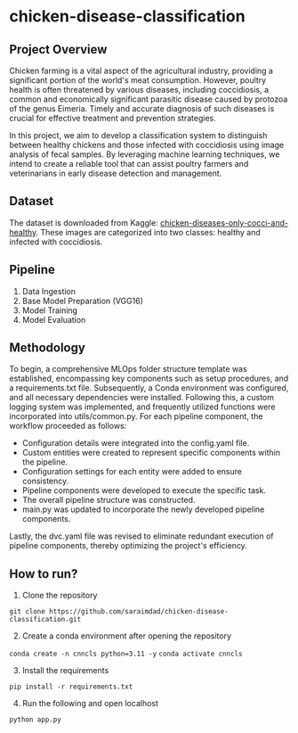 # chicken-disease-classification

## Project Overview
Chicken farming is a vital aspect of the agricultural industry, providing a significant portion of the world's meat consumption. However, poultry health is often threatened by various diseases, including coccidiosis, a common and economically significant parasitic disease caused by protozoa of the genus Eimeria. Timely and accurate diagnosis of such diseases is crucial for effective treatment and prevention strategies.

In this project, we aim to develop a classification system to distinguish between healthy chickens and those infected with coccidiosis using image analysis of fecal samples. By leveraging machine learning techniques, we intend to create a reliable tool that can assist poultry farmers and veterinarians in early disease detection and management.

## Dataset
The dataset is downloaded from Kaggle: [chicken-diseases-only-cocci-and-healthy](https://www.kaggle.com/datasets/akashrai1701/chicken-diseases-only-cocci-and-healthy). These images are categorized into two classes: healthy and infected with coccidiosis.

## Pipeline
1. Data Ingestion
2. Base Model Preparation (VGG16)
3. Model Training
4. Model Evaluation

## Methodology
To begin, a comprehensive MLOps folder structure template was established, encompassing key components such as setup procedures, and a requirements.txt file. Subsequently, a Conda environment was configured, and all necessary dependencies were installed. Following this, a custom logging system was implemented, and frequently utilized functions were incorporated into utils/common.py.
For each pipeline component, the workflow proceeded as follows:
* Configuration details were integrated into the config.yaml file.
* Custom entities were created to represent specific components within the pipeline.
* Configuration settings for each entity were added to ensure consistency.
* Pipeline components were developed to execute the specific task.
* The overall pipeline structure was constructed.
* main.py was updated to incorporate the newly developed pipeline components.

Lastly, the dvc.yaml file was revised to eliminate redundant execution of pipeline components, thereby optimizing the project's efficiency.

## How to run?
1. Clone the repository
   
``` git clone https://github.com/saraimdad/chicken-disease-classification.git ```

2. Create a conda environment after opening the repository

``` conda create -n cnncls python=3.11 -y ```
``` conda activate cnncls ```

3. Install the requirements

``` pip install -r requirements.txt ```

4. Run the following and open localhost

``` python app.py ```

